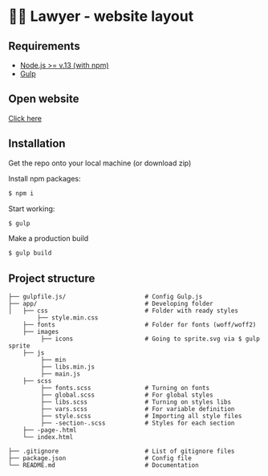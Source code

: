 # 🧑‍⚖️ Lawyer - website layout

## Requirements

* [Node.js >= v.13 (with npm)](https://nodejs.org/en/)
* [Gulp](https://www.npmjs.com/package/gulp)

## Open website

[Click here](https://dariathehuman.github.io/lawyer/)

## Installation 

Get the repo onto your local machine (or download zip)

Install npm packages:

```bash
$ npm i
```

Start working:

```bash
$ gulp
```
Make a production build

```bash
$ gulp build
```

## Project structure
```
├── gulpfile.js/                      # Config Gulp.js
├── app/                              # Developing folder
│   ├── css                           # Folder with ready styles
        ├── style.min.css   
    ├── fonts                         # Folder for fonts (woff/woff2)
    ├── images
         ├── icons                    # Going to sprite.svg via $ gulp sprite   
    ├── js
         ├── min                      
         ├── libs.min.js
         ├── main.js
    ├── scss
         ├── fonts.scss               # Turning on fonts
         ├── global.scss              # For global styles
         ├── libs.scss                # Turning on styles libs
         ├── vars.scss                # For variable definition
         ├── style.scss               # Importing all style files
         ├── -section-.scss           # Styles for each section
    ├── -page-.html
    └── index.html
    
├── .gitignore                        # List of gitignore files
├── package.json                      # Config file
└── README.md                         # Documentation
```
